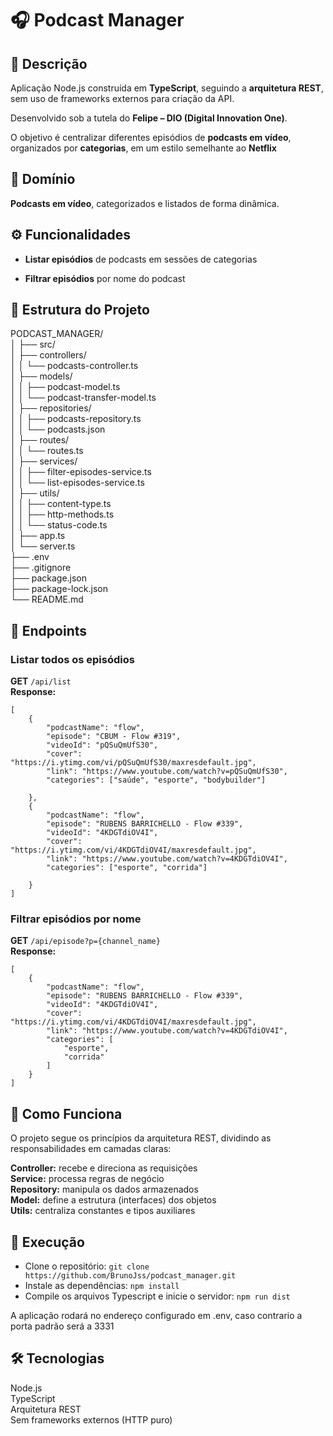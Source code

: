 
# 🎧 Podcast Manager

  

## 📘 Descrição

Aplicação Node.js construída em **TypeScript**, seguindo a **arquitetura REST**, sem uso de frameworks externos para criação da API.

Desenvolvido sob a tutela do **Felipe – DIO (Digital Innovation One)**.

O objetivo é centralizar diferentes episódios de **podcasts em vídeo**, organizados por **categorias**, em um estilo semelhante ao **Netflix**


## 🧭 Domínio

**Podcasts em vídeo**, categorizados e listados de forma dinâmica.


  

## ⚙️ Funcionalidades
-  **Listar episódios** de podcasts em sessões de categorias

-  **Filtrar episódios** por nome do podcast
  

## 🧩 Estrutura do Projeto
PODCAST_MANAGER/  
│
├── src/  
│ ├── controllers/  
│ │ └── podcasts-controller.ts  
│ ├── models/  
│ │ ├── podcast-model.ts  
│ │ └── podcast-transfer-model.ts  
│ ├── repositories/  
│ │ ├── podcasts-repository.ts  
│ │ └── podcasts.json  
│ ├── routes/  
│ │ └── routes.ts  
│ ├── services/  
│ │ ├── filter-episodes-service.ts  
│ │ └── list-episodes-service.ts  
│ ├── utils/  
│ │ ├── content-type.ts  
│ │ ├── http-methods.ts  
│ │ └── status-code.ts  
│ ├── app.ts  
│ └── server.ts  
├── .env  
├── .gitignore  
├── package.json  
├── package-lock.json  
└── README.md  

  

## 🔗 Endpoints

  

### **Listar todos os episódios**
**GET**  `/api/list`  
**Response:**

```
[
	{
		"podcastName": "flow",
		"episode": "CBUM - Flow #319",
		"videoId": "pQSuQmUfS30",
		"cover": "https://i.ytimg.com/vi/pQSuQmUfS30/maxresdefault.jpg",
		"link": "https://www.youtube.com/watch?v=pQSuQmUfS30",
		"categories": ["saúde", "esporte", "bodybuilder"]

	},
	{
		"podcastName": "flow",
		"episode": "RUBENS BARRICHELLO - Flow #339",
		"videoId": "4KDGTdiOV4I",
		"cover": "https://i.ytimg.com/vi/4KDGTdiOV4I/maxresdefault.jpg",
		"link": "https://www.youtube.com/watch?v=4KDGTdiOV4I",
		"categories": ["esporte", "corrida"]

	}		
]
```

### **Filtrar episódios por nome**
**GET** `/api/episode?p={channel_name}`  
**Response:**

```
[
	{
		"podcastName": "flow",
		"episode": "RUBENS BARRICHELLO - Flow #339",
		"videoId": "4KDGTdiOV4I",
		"cover": "https://i.ytimg.com/vi/4KDGTdiOV4I/maxresdefault.jpg",
		"link": "https://www.youtube.com/watch?v=4KDGTdiOV4I",
		"categories": [
			"esporte",
			"corrida"
		]
	}
]
```

## 🧠 Como Funciona
O projeto segue os princípios da arquitetura REST, dividindo as responsabilidades em camadas claras:

**Controller:** recebe e direciona as requisições  
**Service:** processa regras de negócio  
**Repository:** manipula os dados armazenados  
**Model:** define a estrutura (interfaces) dos objetos  
**Utils:** centraliza constantes e tipos auxiliares  

## 🚀 Execução
- Clone o repositório: `git clone https://github.com/BrunoJss/podcast_manager.git`
- Instale as dependências: `npm install`
- Compile os arquivos Typescript e inicie o servidor: `npm run dist`

A aplicação rodará no endereço configurado em .env, caso contrario a porta padrão será a 3331

## 🛠️ Tecnologias

Node.js  
TypeScript  
Arquitetura REST  
Sem frameworks externos (HTTP puro)  
